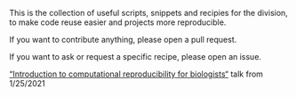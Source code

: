 This is the collection of useful scripts, snippets and recipies
for the division, to make code reuse easier and projects more reproducible.

If you want to contribute anything, please open a pull request.

If you want to ask or request a specific recipe, please open an issue.

[“Introduction to computational reproducibility for biologists“](https://nupulmonary.github.io/utils/2021-01-25-repr-talk/) talk from 1/25/2021
